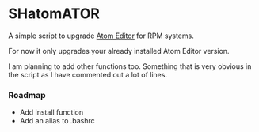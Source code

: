 # SHatomATOR

A simple script to upgrade [Atom Editor](https://atom.io) for RPM systems.

For now it only upgrades your already installed Atom Editor version.

I am planning to add other functions too. Something that is very obvious in the script as I have commented out a lot of lines.

### Roadmap

* Add install function
* Add an alias to .bashrc
